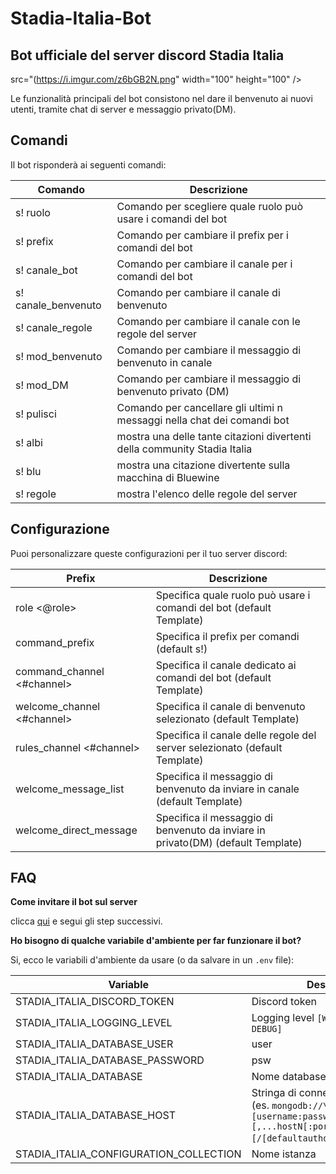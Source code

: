 # Stadia-Italia-Bot

## Bot ufficiale del server discord Stadia Italia

src="(https://i.imgur.com/z6bGB2N.png" width="100" height="100" />

Le funzionalità principali del bot consistono nel dare il benvenuto ai nuovi utenti, tramite chat di server e messaggio privato(DM).

## Comandi

Il bot risponderà ai seguenti comandi:

Comando | Descrizione
--------|------------
s! ruolo <valore> | Comando per scegliere quale ruolo può usare i comandi del bot
s! prefix <valore> | Comando per cambiare il prefix per i comandi del bot
s! canale_bot <valore> | Comando per cambiare il canale per i comandi del bot
s! canale_benvenuto <valore> | Comando per cambiare il canale di benvenuto
s! canale_regole <valore> | Comando per cambiare il canale con le regole del server
s! mod_benvenuto <valore> | Comando per cambiare il messaggio di benvenuto in canale
s! mod_DM <valore> | Comando per cambiare il messaggio di benvenuto privato (DM)
s! pulisci <valore> | Comando per cancellare gli ultimi n messaggi nella chat dei comandi bot
s! albi | mostra una delle tante citazioni divertenti della community Stadia Italia
s! blu | mostra una citazione divertente sulla macchina di Bluewine
s! regole | mostra l'elenco delle regole del server
  
  
## Configurazione

Puoi personalizzare queste configurazioni per il tuo server discord:

Prefix | Descrizione
--------|------------
role <@role> | Specifica quale ruolo può usare i comandi del bot (default Template)
command_prefix <value> | Specifica il prefix per comandi (default s!)
command_channel <#channel> | Specifica il canale dedicato ai comandi del bot (default Template)
welcome_channel <#channel> | Specifica il canale di benvenuto selezionato (default Template)
rules_channel <#channel> | Specifica il canale delle regole del server selezionato (default Template)
welcome_message_list <value> | Specifica il messaggio di benvenuto da inviare in canale (default Template)
welcome_direct_message <value> | Specifica il messaggio di benvenuto da inviare in privato(DM) (default Template)
  

## FAQ

**Come invitare il bot sul server**

clicca [qui](https://discord.com/api/oauth2/authorize?client_id=808751622293291039&permissions=126032&scope=bot) e
segui gli step successivi.

**Ho bisogno di qualche variabile d'ambiente per far funzionare il bot?**

Si, ecco le variabili d'ambiente da usare (o da salvare in un `.env` file):

Variable | Descrizione
---------|------------
STADIA_ITALIA_DISCORD_TOKEN | Discord token 
STADIA_ITALIA_LOGGING_LEVEL | Logging level `[WARN, ERROR, INFO, DEBUG]`
STADIA_ITALIA_DATABASE_USER | user
STADIA_ITALIA_DATABASE_PASSWORD | psw
STADIA_ITALIA_DATABASE | Nome database MongoDB
STADIA_ITALIA_DATABASE_HOST | Stringa di connessione MongoDB (es. `mongodb://\[username:password@]host1[:port1][,...hostN[:portN]][/[defaultauthdb][?options]]` )
STADIA_ITALIA_CONFIGURATION_COLLECTION | Nome istanza
  

  
  
  
